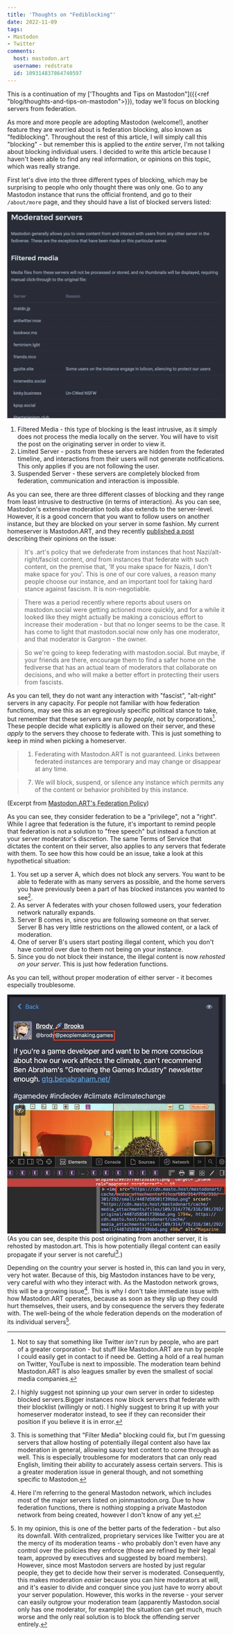 ```yaml
---
title: 'Thoughts on "Fediblocking"'
date: 2022-11-09
tags:
- Mastodon
- Twitter
comments:
  host: mastodon.art
  username: redstrate
  id: 109314837864740597
---
```


This is a continuation of my ['Thoughts and Tips on Mastodon"]({{<ref "blog/thoughts-and-tips-on-mastodon">}}), today we'll focus on blocking servers from federation.
<!--more-->
As more and more people are adopting Mastodon (welcome!), another feature they are worried about is federation blocking, also known as "fediblocking". Throughout the rest of this article, I will simply call this "blocking" - but remember this is applied to the _entire_ server, I'm not talking about blocking individual users. I decided to write this article because I haven't been able to find any real information, or opinions on this topic, which was really strange.

First let's dive into the three different types of blocking, which may be surprising to people who only thought there was only one. Go to any Mastodon instance that runs the official frontend, and go to their `/about/more` page, and they should have a list of blocked servers listed:

![List of Mastodon.ART's filtered media servers.](blocked-servers.webp)

1. Filtered Media - this type of blocking is the least intrusive, as it simply does not process the media locally on the server. You will have to visit the post on the originating server in order to view it.
2. Limited Server - posts from these servers are hidden from the federated timeline, and interactions from their users will not generate notifications. This only applies if you are not following the user.
3. Suspended Server - these servers are completely blocked from federation, communication and interaction is impossible.


As you can see, there are three different classes of blocking and they range from least intrusive to destructive (in terms of interaction). As you can see, Mastodon's extensive moderation tools also extends to the server-level. However, it is a good concern that you want to follow users on another instance, but they are blocked on your server in some fashion. My current homeserver is Mastodon.ART, and they recently [published a post](https://www.patreon.com/posts/74436103?pr=true) describing their opinions on the issue:

> It's .art's policy that we defederate from instances that host Nazi/alt-right/fascist content, *and* from instances that federate with such content, on the premise that, 'If you make space for Nazis, I don't make space for you'. This is one of our core values, a reason many people choose our instance, and an important tool for taking hard stance against fascism. It is non-negotiable.

> There was a period recently where reports about users on mastodon.social were getting actioned more quickly, and for a while it looked like they might actually be making a conscious effort to increase their moderation - but that no longer seems to be the case. It has come to light that mastodon.social now only has one moderator, and that moderator is Gargron - the owner.

> So we're going to keep federating with mastodon.social. But maybe, if your friends are there, encourage them to find a safer home on the fediverse that has an actual team of moderators that collaborate on decisions, and who will make a better effort in protecting their users from fascists.

As you can tell, they do not want any interaction with "fascist", "alt-right" servers in any capacity. For people not familiar with how federation functions, may see this as an egregiously specific political stance to take, but remember that these servers are run _by people_, not by corporations[^1]. These people decide what explicitly is allowed on their server, and these _apply_ to the servers they choose to federate with. This is just something to keep in mind when picking a homeserver.

> 1. Federating with Mastodon.ART is not guaranteed. Links between federated instances are temporary and may change or disappear at any time.

> 7. We will block, suspend, or silence any instance which permits any of the content or behavior prohibited by this instance.

(Excerpt from [Mastodon.ART's Federation Policy](https://mastodon.art/about/more#federation-policy))

As you can see, they consider federation to be a "privilege", not a "right". While I agree that federation is the future, it's important to remind people that federation is not a solution to "free speech" but instead a function at your server moderator's discretion. The same Terms of Service that dictates the content on their server, also applies to any servers that federate with them. To see how this how could be an issue, take a look at this hypothetical situation:

1. You set up a server A, which does not block any servers. You want to be able to federate with as many servers as possible, and the home servers you have previously been a part of has blocked instances you wanted to see[^2].
2. As server A federates with your chosen followed users, your federation network naturally expands.
3. Server B comes in, since you are following someone on that server. Server B has very little restrictions on the allowed content, or a lack of moderation.
4. One of server B's users start posting illegal content, which you don't have control over due to them not being on your instance.
5. Since you do not block their instance, the illegal content is now _rehosted on your server_. This is just how federation functions.

As you can tell, without proper moderation of either server - it becomes especially troublesome.

![Example of a rehosted image from a federated server.](rehosted-image.webp)
(As you can see, despite this post originating from another server, it is rehosted by mastodon.art. This is how potentially illegal content can easily propagate if your server is not careful[^3].)

Depending on the country your server is hosted in, this can land you in very, very hot water. Because of this, big Mastodon instances have to be very, very careful with who they interact with. As the Mastodon network grows, this will be a growing issue[^4]. This is why I don't take immediate issue with how Mastodon.ART operates, because as soon as they slip up they could hurt themselves, their users, and by consequence the servers they federate with. The well-being of the whole federation depends on the moderation of its individual servers[^5].

[^1]: Not to say that something like Twitter _isn't_ run by people, who are part of a greater corporation - but stuff like Mastodon.ART are run by people I could easily get in contact to if need be. Getting a hold of a real human on Twitter, YouTube is next to impossible. The moderation team behind Mastodon.ART is also leagues smaller by even the smallest of social media companies.

[^2]: I highly suggest not spinning up your own server in order to sidestep blocked servers.Bigger instances now block servers that federate with their blocklist (willingly or not). I highly suggest to bring it up with your homeserver moderator instead, to see if they can reconsider their position if you believe it is in error.

[^3]: This is something that "Filter Media" blocking could fix, but I'm guessing servers that allow hosting of potentially illegal content also have lax moderation in general, allowing saucy text content to come through as well. This is especially troublesome for moderators that can only read English, limiting their ability to accurately assess certain servers. This is a greater moderation issue in general though, and not something specific to Mastodon.

[^4]: Here I'm referring to the general Mastodon network, which includes most of the major servers listed on joinmastodon.org. Due to how federation functions, there is nothing stopping a private Mastodon network from being created, however I don't know of any yet.

[^5]: In my opinion, this is one of the better parts of the federation - but also its downfall. With centralized, proprietary services like Twitter you are at the mercy of its moderation teams - who probably don't even have any control over the policies they enforce (those are refined by their legal team, approved by executives and suggested by board members). However, since most Mastodon servers are hosted by just regular people, they get to decide how their server is moderated. Consequently, this makes moderation _easier_ because you can hire moderators at will, and it's easier to divide and conquer since you just have to worry about your server population. However, this works in the reverse - your server can easily outgrow your moderation team (apparently Mastodon.social only has one moderator, for example) the situation can get much, much worse and the only real solution is to block the offending server entirely.
